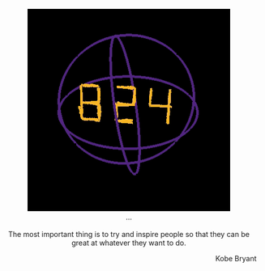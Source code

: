 <p align="center">
   <img src="https://github.com/SunTzunami/SunTzunami/blob/main/demo/mamba.gif"> <br>
  ...<br><br>
  The most important thing is to try and inspire people so that they can be great at whatever they want to do.<br>
  <p align="right">Kobe Bryant</p>
</p>
